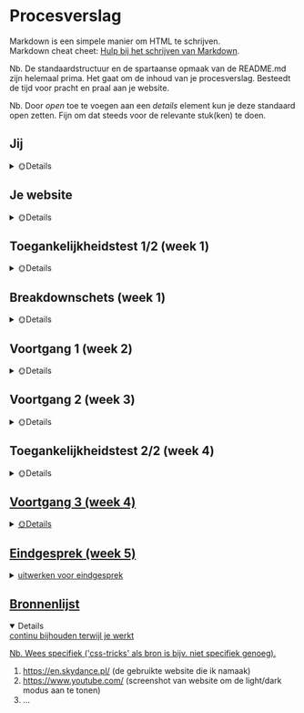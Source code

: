 # Procesverslag
Markdown is een simpele manier om HTML te schrijven.  
Markdown cheat cheet: [Hulp bij het schrijven van Markdown](https://github.com/adam-p/markdown-here/wiki/Markdown-Cheatsheet).

Nb. De standaardstructuur en de spartaanse opmaak van de README.md zijn helemaal prima. Het gaat om de inhoud van je procesverslag. Besteedt de tijd voor pracht en praal aan je website.

Nb. Door *open* toe te voegen aan een *details* element kun je deze standaard open zetten. Fijn om dat steeds voor de relevante stuk(ken) te doen.





## Jij

<details>
  <summary> 🌞Details </summary>

  ### Auteur:
  Michelle de Boer

  #### Je startniveau:
  Tussen blauw en rood in 😼

  #### Je focus:
  Het liefste allebei, maar voor nu de surface plane
 
</details>





## Je website

<details>
  <summary>🌞Details</summary>

  ### Je opdracht:
  https://en.skydance.pl/ (een small, family-run business voor alternative fashion)

  #### Screenshot(s) van de eerste pagina (small screen): 
  HOME PAGE (landings/nieuwe producten pagina)  
  <img src="readme-images/homepage.jpg" width="375px" alt="de home pagina van de kleding webshop genaamd ShopSkyDance.">

  #### Screenshot(s) van de tweede pagina (small screen):
  PRODUCT (detailpagina van een product)
  
  <img src="readme-images/product-page-1.jpg" width="375px" alt="een product pagina van een hoodie. Er zijn meerdere foto's van verschillende hoeken van het product.">
  <img src="readme-images/product-page-2.jpg" width="375px" alt="Meer informatie over het product volgt. Er is een accordion gebruikt om informatie over het product aan te tonen.">
 
</details>



## Toegankelijkheidstest 1/2 (week 1)

<details>
  <summary>🌞Details</summary>

  ### Bevindingen
  Lijst met je bevindingen die in de test naar voren kwamen:

  #### Screenreader
  Hier korte omschrijving (met indien nodig afbeeldingen)

  Hier een omschrijving van hoe het opgelost kan worden (met indien nodig afbeeldingen)
  
  #### Concentratieproblemen
  De gebruiker vond dat er veel plaatjes waren, maar dat is best logisch voor een webshop die producten aan biedt.
  Er kan wel gekeken worden naar andere kleding webshops om te kijken hoe zij hun producten weergeven en of dit dan bij mijn website beter kan.
  
  De gebruiker miste verder een hover effect op buttons en de call to action was niet sterk aanwezig.
  Ook was de font bij de beschikbare maten erg dun en dus onleesbaar (vooral op kleine schermen kan dit een probleem gaan vormen).
  De rating van producten is verder ook erg klein en belemmert de readability. 
  Verder moeten de betaalmethodes hun kleur behouden -- de website heeft de iconen zwart-wit gemaakt zodat het in de huisstijl past. 
  Dit kan een prima keuze zijn maar in dit geval miste de gebruiker de herkenning van deze iconen omdat ze verdwijnen in het monochroom kleurenschema.
  
  Afbeelding(en) ter ondersteuning:
  
  <img src="readme-images/readability.jpg" width="375px" alt=".">
  <img src="readme-images/readability-icons.jpg" width="375px" alt=".">


  #### Muis en Toetsenbord 
  Hier korte omschrijving (met indien nodig afbeeldingen)

  Hier een omschrijving van hoe het opgelost kan worden (met indien nodig afbeeldingen)


  #### Motoriek (shocks, elastiekjes)
  Shocks: niet getest
  
  Elastiek: scrollen lukt, het verplaatsen lukt wat lastiger. Een beetje onduidelijkheid m.b.t. de buttons voor kledingmaten. De donkergrijze button betekent "uitverkocht" en als je erop klikt, komt erboven “sold out” te staan. Dit is alleen maar weergegeven als kleine, zwarte tekst.

  Hier een omschrijving van hoe het opgelost kan worden (met indien nodig afbeeldingen)


  #### Visueel (brillen, contrast, kleurenblind, dark/light). 
  Hier korte omschrijving (met indien nodig afbeeldingen)
  
  Kleurenblindheid: ✔️
  De website is heel colourblind friendly door het weinige kleurgebruik.
  
  Dark/light Mode: ✔️
  De website heeft een dark/light modus. De buttons weergeven dit alleen niet helemaal handig.
  
  Dit is hoe het momenteel eruit ziet:

  <img src="readme-images/light-dark-mode-1.PNG" width="375px" alt=".">
  <img src="readme-images/light-dark-mode-2.PNG" width="375px" alt=".">
  
  
  Oplossing: 
  Een oplossing is om de huidige modus aan te tonen, i.p.v. de andere modus. Zoals bij YouTube:
  
  <img src="readme-images/voorbeeld-light-mode-youtube.jpg" width="375px" alt=".">
  <img src="readme-images/voorbeeld-light-mode-edit.jpg" width="375px" alt=".">
  
  Door de huidige modus te tonen (in dit geval is dat de light modus), snapt de gebruiker meteen welke modus nu in gebruik is. 
  
  Door de rode kleur te gebruiken als call to action, is de button ook makkelijker te vinden.
  

</details>



## Breakdownschets (week 1)

<details>
  <summary>🌞Details</summary>

  ### de hele pagina: 
  <img src="readme-images/dummy-plaatje.jpg" width="375px" alt="breakdown van de hele pagina">

  ### dynamisch deel (bijv menu): 
  <img src="readme-images/dummy-plaatje.jpg" width="375px" alt="breakdown van een dynamisch deel">

  ### wellicht nog een dynamisch deel (bijv filter): 
  <img src="readme-images/dummy-plaatje.jpg" width="375px" alt="breakdown van nog een dynamisch deel">

</details>





## Voortgang 1 (week 2)

<details>
  <summary>🌞Details</summary>

  ### Stand van zaken
  hier dit ging goed & dit was lastig (neem ook screenshots op van delen van je website en code)


  ### Agenda voor meeting
  Iedereen heeft wat vragen bedacht die zij willen stellen.
  
  #### Groep:
  | Deniz | Michelle | Mike | Quinesha|
  
  #### Vragen van Deniz:
  - Hoe zet ik tekst bij mijn footer?
  - Hoe maak ik de Amsterdam/Barcelona button?
  - Hoe maak ik de header en main bij mijn About Moco page?
  
  #### Vragen van Michelle:
  - Hoe maak ik een uitklapbaar menu?
  - Hoe maak je een slideshow van tekst?
  - Hoe zorg ik ervoor min. 2 en max. 4 items op een rij krijg?
  
  #### Vragen van Mike:
  - Hoe maak ik een responsive menu?
  
  #### Vragen van Quinesha:
  - Hoe zet ik de pijltjes van mij carousel aan de zijkanten?
  - Hoe zet ik een carousel naast een list?
  - Waarom krijg ik een witte balk wanneer ik naar een kleine scherm ga?
  


  ### Verslag van meeting
  hier na afloop snel de uitkomsten van de meeting vastleggen

  - Iedereen zijn/haar vragen zijn beantwoord.
  - De vragen zijn stapsgewijs doorgenomen.
  - Mijn vragen zijn opgelost d.m.v. een aantal CodePennetjes:
  
  Oplossingen
  
  - Er is a.d.h.v CSS en JS een geanimeerde menu gemaakt.
  - De marquee tag zorgt ervoor dat mijn tekst zich gedraagt als een soort slideshow.
  - Dankzij wat styling kan ik 2/4 items op een rij krijgen door grid-template-columns.

</details>





## Voortgang 2 (week 3)

<details>
  <summary>🌞Details</summary>

  ### Stand van zaken
  Ik ben er vorige 
  hier dit ging goed & dit was lastig (neem ook screenshots op van delen van je website en code)


  ### Agenda voor meeting
  Iedereen heeft wat vragen bedacht die zij willen stellen.

  #### Groep:
  | Britney | Michelle | Rosalie | Tijme |
  
  #### Vragen van Britney:
  - Kan ik een class/id gebruiken voor tekst?
  - In hoeverre moet ik het uitwerken?
  
  #### Vragen van Michelle:
  - Kan ik een class/id gebruiken voor wat images en tekst?
  - Hoe haal ik de witruimte tussen mijn marquee en banner image weg?
  - Hoe krijg ik streepjes (hr) tussen de stukjes tekst in mijn footer?
  - Hoe zorg ik dat er een andere afbeelding tevoorschijn komt als ik boven een item hover?
  
  #### Vragen van Rosalie
  - Hulp bij dark mode
  - Hoe kom ik aan de background image?
  
  #### Vragen van Tijme 
  - Hoe zet ik mijn vakjes in het midden?
  
  
  
  
  
  ### Verslag van meeting
  hier na afloop snel de uitkomsten van de meeting vastleggen

</details>





## Toegankelijkheidstest 2/2 (week 4)

<details>
  <summary>🌞Details</summary>

  ### Bevindingen
  - De website is best goed te navigeren bij concentratieproblemen: de afbeeldingen zijn informatief genoeg.

  #### Screenreader
  - Niet elke image heeft een alt tekst.

  Oplossing:
  - Een alt="" plaatsen bij elke afbeelding.


  #### Muis en Toetsenbord 
  - Kan niet tabben door de website: hij pakt alleen het e-mail veldje.
  - Er kan wel op de originele website getabd worden (ook Enter werkt).

  Oplossing:
  - De <h1>tjes vervangen met <a href>'s.
  - 


  #### Motoriek (shocks, elastiekjes)
  - 

  Hier een omschrijving van hoe het opgelost kan worden (met indien nodig afbeeldingen)


  #### Visueel (brillen, contrast, kleurenblind, dark/light). 
  - De readability van de tekst is goed bij wazigheid als de letters wat vergroot worden.
  - Kleurenblindheid is geen probleem omdat de website grotendeels monochroom is.
  - Ook in zwart-wit is het contrast duidelijk genoeg.

  Hier een omschrijving van hoe het opgelost kan worden (met indien nodig afbeeldingen)
  

</details>





## Voortgang 3 (week 4)

<details>
  <summary>🌞Details</summary>

  ### Stand van zaken
  hier dit ging goed & dit was lastig (neem ook screenshots op van delen van je website en code)


  ### Agenda voor meeting
  samen met je groepje opstellen
 
  #### Groep:
  | Deniz | Michelle | Mike | Quinesha|
  
  #### Vragen van Deniz:
  - Hoe fix ik mijn header?
  - Hoe zet ik zo'n lijn bij mijn footer?
  - Hoe maak ik de cookies button?
  
  #### Vragen van Michelle:
  - Hoe zorg ik ervoor dat teksten niet over mijn sticky header floaten?
  - 
  
  #### Vragen van Mike:
  - 
  
  #### Vragen van Quinesha:
  - Hoe plaats ik een button het beste op een specifieke plek?

  ### Verslag van meeting
  hier na afloop snel de uitkomsten van de meeting vastleggen

  - punt 1
  - punt 2
  - nog een punt
  - ...

</details>





## Eindgesprek (week 5)

<details>
  <summary>uitwerken voor eindgesprek</summary>

  ### Je uitkomst - karakteristiek screenshots:
  <img src="readme-images/dummy-plaatje.jpg" width="375px" alt="uitomst opdracht 1">


  ### Dit ging goed/Heb ik geleerd: 
  Korte omschrijving met plaatjes

  <img src="readme-images/dummy-plaatje.jpg" width="375px" alt="top">


  ### Dit was lastig/Is niet gelukt:
  Korte omschrijving met plaatjes

  <img src="readme-images/dummy-plaatje.jpg" width="375px" alt="bummer">
</details>





## Bronnenlijst

<details open>
  <summary>continu bijhouden terwijl je werkt</summary>

  Nb. Wees specifiek ('css-tricks' als bron is bijv. niet specifiek genoeg).

  1.  https://en.skydance.pl/ (de gebruikte website die ik namaak)
  2. https://www.youtube.com/ (screenshot van website om de light/dark modus aan te tonen)
  3. ...

</details>
